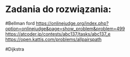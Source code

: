 # Zadania do rozwiązania:

#Bellman ford
https://onlinejudge.org/index.php?option=onlinejudge&page=show_problem&problem=499
https://atcoder.jp/contests/abc137/tasks/abc137_e
https://open.kattis.com/problems/allpairspath

#Dijkstra
